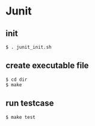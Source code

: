 # Junit

## init
`$ . junit_init.sh`

## create executable file
```
$ cd dir
$ make
```

## run testcase
`$ make test`
